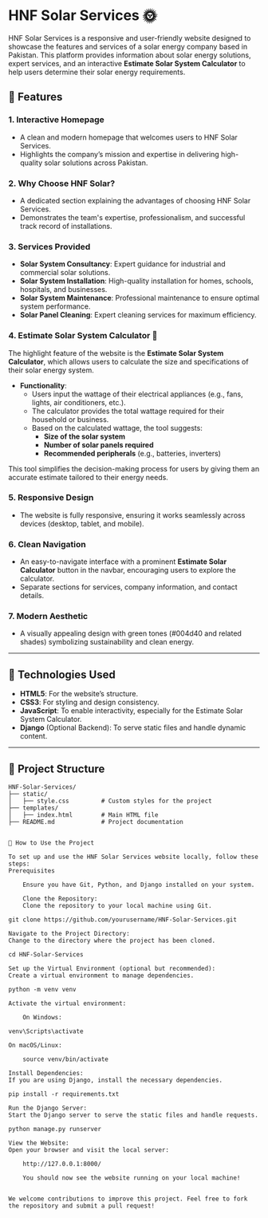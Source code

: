 # HNF Solar Services 🌞

HNF Solar Services is a responsive and user-friendly website designed to showcase the features and services of a solar energy company based in Pakistan. This platform provides information about solar energy solutions, expert services, and an interactive **Estimate Solar System Calculator** to help users determine their solar energy requirements.

## 🌟 Features

### 1. **Interactive Homepage**
- A clean and modern homepage that welcomes users to HNF Solar Services.
- Highlights the company’s mission and expertise in delivering high-quality solar solutions across Pakistan.

### 2. **Why Choose HNF Solar?**
- A dedicated section explaining the advantages of choosing HNF Solar Services.
- Demonstrates the team's expertise, professionalism, and successful track record of installations.

### 3. **Services Provided**
- **Solar System Consultancy**: Expert guidance for industrial and commercial solar solutions.
- **Solar System Installation**: High-quality installation for homes, schools, hospitals, and businesses.
- **Solar System Maintenance**: Professional maintenance to ensure optimal system performance.
- **Solar Panel Cleaning**: Expert cleaning services for maximum efficiency.

### 4. **Estimate Solar System Calculator** 🌟
The highlight feature of the website is the **Estimate Solar System Calculator**, which allows users to calculate the size and specifications of their solar energy system.
- **Functionality**:
  - Users input the wattage of their electrical appliances (e.g., fans, lights, air conditioners, etc.).
  - The calculator provides the total wattage required for their household or business.
  - Based on the calculated wattage, the tool suggests:
    - **Size of the solar system**
    - **Number of solar panels required**
    - **Recommended peripherals** (e.g., batteries, inverters)

This tool simplifies the decision-making process for users by giving them an accurate estimate tailored to their energy needs.

### 5. **Responsive Design**
- The website is fully responsive, ensuring it works seamlessly across devices (desktop, tablet, and mobile).

### 6. **Clean Navigation**
- An easy-to-navigate interface with a prominent **Estimate Solar Calculator** button in the navbar, encouraging users to explore the calculator.
- Separate sections for services, company information, and contact details.

### 7. **Modern Aesthetic**
- A visually appealing design with green tones (#004d40 and related shades) symbolizing sustainability and clean energy.

---

## 🚀 Technologies Used

- **HTML5**: For the website’s structure.
- **CSS3**: For styling and design consistency.
- **JavaScript**: To enable interactivity, especially for the Estimate Solar System Calculator.
- **Django** (Optional Backend): To serve static files and handle dynamic content.

---

## 📂 Project Structure

```plaintext
HNF-Solar-Services/
├── static/
│   ├── style.css         # Custom styles for the project
├── templates/
│   ├── index.html        # Main HTML file
├── README.md             # Project documentation


🔧 How to Use the Project

To set up and use the HNF Solar Services website locally, follow these steps:
Prerequisites

    Ensure you have Git, Python, and Django installed on your system.

    Clone the Repository:
    Clone the repository to your local machine using Git.

git clone https://github.com/yourusername/HNF-Solar-Services.git

Navigate to the Project Directory:
Change to the directory where the project has been cloned.

cd HNF-Solar-Services

Set up the Virtual Environment (optional but recommended):
Create a virtual environment to manage dependencies.

python -m venv venv

Activate the virtual environment:

    On Windows:

venv\Scripts\activate

On macOS/Linux:

    source venv/bin/activate

Install Dependencies:
If you are using Django, install the necessary dependencies.

pip install -r requirements.txt

Run the Django Server:
Start the Django server to serve the static files and handle requests.

python manage.py runserver

View the Website:
Open your browser and visit the local server:

    http://127.0.0.1:8000/

    You should now see the website running on your local machine!


We welcome contributions to improve this project. Feel free to fork the repository and submit a pull request!

